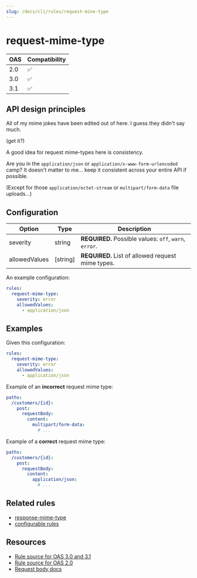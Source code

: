 ```yaml
---
slug: /docs/cli/rules/request-mine-type
---
```

# request-mime-type

|OAS|Compatibility|
|---|---|
|2.0|✅|
|3.0|✅|
|3.1|✅|

## API design principles

All of my mime jokes have been edited out of here.
I guess they didn't say much.

(get it?)

A good idea for request mime-types here is consistency.

Are you in the `application/json` or `application/x-www-form-urlencoded` camp?
It doesn't matter to me... keep it consistent across your entire API if possible.

(Except for those `application/octet-stream` or `multipart/form-data` file uploads...)

## Configuration


|Option|Type|Description|
|---|---|---|
|severity|string|**REQUIRED.** Possible values: `off`, `warn`, `error`.|
|allowedValues|[string]|**REQUIRED.** List of allowed request mime types.|

An example configuration:

```yaml
rules:
  request-mime-type:
    severity: error
    allowedValues:
      - application/json
```

## Examples

Given this configuration:

```yaml
rules:
  request-mime-type:
    severity: error
    allowedValues:
      - application/json
```

Example of an **incorrect** request mime type:

```yaml
paths:
  /customers/{id}:
    post:
      requestBody:
        content:
          multipart/form-data:
            # ...
```

Example of a **correct** request mime type:

```yaml
paths:
  /customers/{id}:
    post:
      requestBody:
        content:
          application/json:
            # ...
```

## Related rules

- [response-mime-type](./response-mime-type.md)
- [configurable rules](./configurable-rules.md)

## Resources

- [Rule source for OAS 3.0 and 3.1](https://github.com/Redocly/redocly-cli/blob/main/packages/core/src/rules/oas3/request-mime-type.ts)
- [Rule source for OAS 2.0](https://github.com/Redocly/redocly-cli/blob/main/packages/core/src/rules/oas2/request-mime-type.ts)
- [Request body docs](https://redocly.com/docs/openapi-visual-reference/request-body/)
